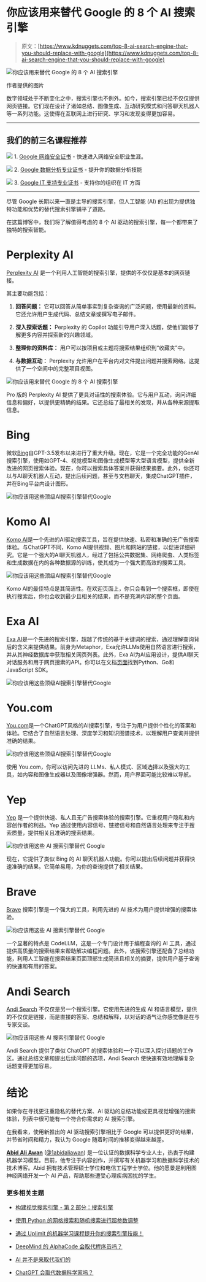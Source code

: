 # 你应该用来替代 Google 的 8 个 AI 搜索引擎

> 原文：[https://www.kdnuggets.com/top-8-ai-search-engine-that-you-should-replace-with-google](https://www.kdnuggets.com/top-8-ai-search-engine-that-you-should-replace-with-google)

![你应该用来替代 Google 的 8 个 AI 搜索引擎](../Images/85d56a4e598e79714677fe43a4bcd1a4.png)

作者提供的图片

数字领域处于不断变化之中，搜索引擎也不例外。如今，搜索引擎已经不仅仅提供网页链接。它们现在设计了诸如总结、图像生成、互动研究模式和问答聊天机器人等一系列功能。这使得在互联网上进行研究、学习和发现变得更加容易。

* * *

## 我们的前三名课程推荐

![](../Images/0244c01ba9267c002ef39d4907e0b8fb.png) 1\. [Google 网络安全证书](https://www.kdnuggets.com/google-cybersecurity) - 快速进入网络安全职业生涯。

![](../Images/e225c49c3c91745821c8c0368bf04711.png) 2\. [Google 数据分析专业证书](https://www.kdnuggets.com/google-data-analytics) - 提升你的数据分析技能

![](../Images/0244c01ba9267c002ef39d4907e0b8fb.png) 3\. [Google IT 支持专业证书](https://www.kdnuggets.com/google-itsupport) - 支持你的组织在 IT 方面

* * *

尽管 Google 长期以来一直是主导的搜索引擎，但人工智能 (AI) 的出现为提供独特功能和优势的替代搜索引擎铺平了道路。

在这篇博客中，我们将了解值得考虑的 8 个 AI 驱动的搜索引擎，每一个都带来了独特的搜索智能。

# Perplexity AI

[Perplexity AI](https://www.perplexity.ai/) 是一个利用人工智能的搜索引擎，提供的不仅仅是基本的网页链接。

其主要功能包括：

1.  **回答问题：** 它可以回答从简单事实到复杂查询的广泛问题，使用最新的资料。它还允许用户生成代码、总结文章或撰写电子邮件。

1.  **深入探索话题：** Perplexity 的 Copilot 功能引导用户深入话题，使他们能够了解更多内容并探索新的兴趣领域。

1.  **整理你的资料库：** 用户可以按项目或主题将搜索结果组织到“收藏夹”中。

1.  **与数据互动：** Perplexity 允许用户在平台内对文件提出问题并搜索网络。这提供了一个空间中的完整项目视图。

![你应该用来替代 Google 的 8 个 AI 搜索引擎](../Images/571e9e31c4b46f07f99ebf7ceb270db7.png)

Pro 版的 Perplexity AI 提供了更具对话性的搜索体验。它与用户互动，询问详细信息和偏好，以提供更精确的结果。它还总结了最相关的发现，并从各种来源提取信息。

# Bing

微软[Bing](https://www.bing.com/)自GPT-3.5发布以来进行了重大升级。现在，它是一个完全功能的GenAI搜索引擎，使用如GPT-4、视觉模型和图像生成模型等大型语言模型，提供全新改进的网页搜索体验。现在，你可以搜索具体答案并获得结果摘要。此外，你还可以与AI聊天机器人互动，提出后续问题，甚至与文档聊天，集成ChatGPT插件，并在Bing平台内设计图形。

![你应该用这些顶级AI搜索引擎替代Google](../Images/64a02c15cf3910f608f2ee173f4d0070.png)

# Komo AI

[Komo AI](https://komo.ai/)是一个先进的AI驱动搜索工具，旨在提供快速、私密和准确的无广告搜索体验。与ChatGPT不同，Komo AI提供视频、图片和网站的链接，以促进详细研究。它是一个强大的AI聊天机器人，经过了包括公共数据集、网络爬虫、人类标签和生成数据在内的各种数据源的训练，使其成为一个强大而高效的搜索工具。

![你应该用这些顶级AI搜索引擎替代Google](../Images/5cd045b041eccc12178816a161d85ea2.png)

Komo AI的最佳特点是其简洁性。在欢迎页面上，你只会看到一个搜索框，即使在执行搜索后，你也会收到最少且相关的结果，而不是充满内容的整个页面。

# Exa AI

[Exa AI](https://exa.ai/)是一个先进的搜索引擎，超越了传统的基于关键词的搜索，通过理解查询背后的含义来提供结果。前身为Metaphor，Exa允许LLMs使用自然语言进行搜索，并从其神经数据库中获取相关网页列表。此外，Exa AI为AI应用设计，提供AI聊天对话服务和用于网页搜索的API。你可以在文档[页面](https://docs.exa.ai/reference/getting-started)找到Python、Go和JavaScript SDK。

![你应该用这些顶级AI搜索引擎替代Google](../Images/e45e5d5dcee43b221e9d6fad6f224319.png)

# You.com

[You.com](https://you.com/)是一个ChatGPT风格的AI搜索引擎，专注于为用户提供个性化的答案和体验。它结合了自然语言处理、深度学习和知识图谱技术，以理解用户查询并提供准确的结果。

![你应该用这些顶级AI搜索引擎替代Google](../Images/47ec275591244d1caca957f9eee498b2.png)

使用 You.com，你可以访问先进的 LLMs、私人模式、区域选择以及强大的工具，如内容和图像生成器以及图像增强器。然而，用户界面可能比较难以导航。

# Yep

[Yep](https://yep.com/) 是一个提供快速、私人且无广告搜索体验的搜索引擎。它重视用户隐私和内容创作者的利益。Yep 通过使用内容信号、链接信号和自然语言处理来专注于搜索质量，提供相关且准确的搜索结果。

![你应该用这些 AI 搜索引擎替代 Google](../Images/2785708389d78f320079f9bb99b09101.png)

现在，它提供了类似 Bing 的 AI 聊天机器人功能。你可以提出后续问题并获得快速准确的结果。它简单易用，为你的查询提供了相关结果。

# Brave

[Brave](https://search.brave.com/) 搜索引擎是一个强大的工具，利用先进的 AI 技术为用户提供增强的搜索体验。

![你应该用这些 AI 搜索引擎替代 Google](../Images/870430c4d80e0be6736592474efcbf14.png)

一个显著的特点是 CodeLLM，这是一个专门设计用于编程查询的 AI 工具，通过提供高质量的搜索结果来帮助解决编程问题。此外，该搜索引擎还配备了总结功能，利用人工智能在搜索结果页面顶部生成简洁且相关的摘要，提供用户基于查询的快速和有用的答案。

# Andi Search

[Andi Search](https://andisearch.com/) 不仅仅是另一个搜索引擎。它使用先进的生成 AI 和语言模型，提供的不仅仅是链接，而是直接的答案、总结和解释，以对话的语气让你感觉像是在与专家交谈。

![你应该用这些 AI 搜索引擎替代 Google](../Images/a43740a9f1af42f7abc427afb737b203.png)

Andi Search 提供了类似 ChatGPT 的搜索体验和一个可以深入探讨话题的工作区。通过总结文章和提出后续问题的选项，Andi Search 使快速有效地理解复杂话题变得更加容易。

# 结论

如果你在寻找更注重隐私的替代方案、AI 驱动的总结功能或更具视觉增强的搜索体验，列表中很可能有一个符合你需求的 AI 搜索引擎。

在我看来，使用新推出的 AI 驱动搜索引擎相比于 Google 可以提供更好的结果，并节省时间和精力，我认为 Google 随着时间的推移变得越来越差。

[](https://www.polywork.com/kingabzpro)****[Abid Ali Awan](https://www.polywork.com/kingabzpro)**** ([@1abidaliawan](https://www.linkedin.com/in/1abidaliawan)) 是一位认证的数据科学专业人士，热衷于构建机器学习模型。目前，他专注于内容创作，并撰写有关机器学习和数据科学技术的技术博客。Abid 拥有技术管理硕士学位和电信工程学士学位。他的愿景是利用图神经网络开发一个 AI 产品，帮助那些遭受心理疾病困扰的学生。

### 更多相关主题

+   [构建视觉搜索引擎 - 第 2 部分：搜索引擎](https://www.kdnuggets.com/2022/02/building-visual-search-engine-part-2.html)

+   [使用 Python 的网格搜索和随机搜索进行超参数调整](https://www.kdnuggets.com/2022/10/hyperparameter-tuning-grid-search-random-search-python.html)

+   [通过 Uplimit 的机器学习课程提升你的搜索引擎技能！](https://www.kdnuggets.com/2023/10/uplimit-elevate-your-search-engine-skills-search-with-ml-course)

+   [DeepMind 的 AlphaCode 会取代程序员吗？](https://www.kdnuggets.com/2022/04/deepmind-alphacode-replace-programmers.html)

+   [AI 并不是来取代我们的](https://www.kdnuggets.com/2023/02/ai-replace-us.html)

+   [ChatGPT 会取代数据科学家吗？](https://www.kdnuggets.com/2023/06/chatgpt-replace-data-scientists.html)
